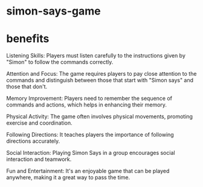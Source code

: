 # simon-says-game
# benefits
 Listening Skills: Players must listen carefully to the instructions given by "Simon" to follow the commands correctly.

Attention and Focus: The game requires players to pay close attention to the commands and distinguish between those that start with "Simon says" and those that don't.

Memory Improvement: Players need to remember the sequence of commands and actions, which helps in enhancing their memory.

Physical Activity: The game often involves physical movements, promoting exercise and coordination.

Following Directions: It teaches players the importance of following directions accurately.

Social Interaction: Playing Simon Says in a group encourages social interaction and teamwork.

Fun and Entertainment: It's an enjoyable game that can be played anywhere, making it a great way to pass the time.